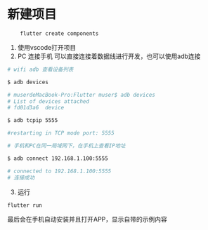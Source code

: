 # 新建项目

```text
    flutter create components
```

1.  使用vscode打开项目
2. PC 连接手机 可以直接连接着数据线进行开发，也可以使用adb连接

```bash
# wifi adb 查看设备列表

$ adb devices

# muserdeMacBook-Pro:Flutter muser$ adb devices
# List of devices attached
# fd01d3a6	device

$ adb tcpip 5555

#restarting in TCP mode port: 5555

# 手机和PC在同一局域网下，在手机上查看IP地址

$ adb connect 192.168.1.100:5555

# connected to 192.168.1.100:5555
# 连接成功
```

 3. 运行

```bash
flutter run
```

最后会在手机自动安装并且打开APP，显示自带的示例内容

